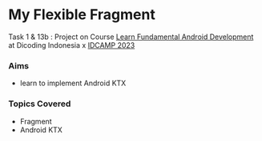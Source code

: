 # My Flexible Fragment
Task 1 & 13b : Project on Course [Learn Fundamental Android Development](https://www.dicoding.com/academies/14) at Dicoding Indonesia x [IDCAMP 2023](https://idcamp.ioh.co.id/)

### Aims
- learn to implement Android KTX

### Topics Covered
- Fragment
- Android KTX